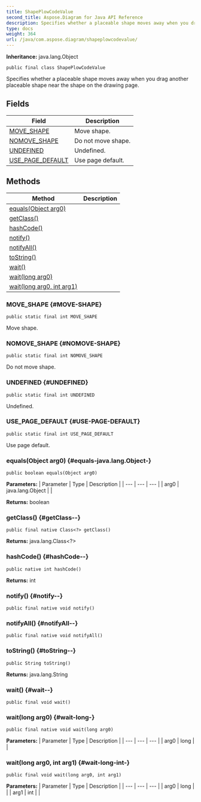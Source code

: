 ```yaml
---
title: ShapePlowCodeValue
second_title: Aspose.Diagram for Java API Reference
description: Specifies whether a placeable shape moves away when you drag another placeable shape near the shape on the drawing page.
type: docs
weight: 364
url: /java/com.aspose.diagram/shapeplowcodevalue/
---
```


**Inheritance:**
java.lang.Object
```
public final class ShapePlowCodeValue
```

Specifies whether a placeable shape moves away when you drag another placeable shape near the shape on the drawing page.
## Fields

| Field | Description |
| --- | --- |
| [MOVE_SHAPE](#MOVE-SHAPE) | Move shape. |
| [NOMOVE_SHAPE](#NOMOVE-SHAPE) | Do not move shape. |
| [UNDEFINED](#UNDEFINED) | Undefined. |
| [USE_PAGE_DEFAULT](#USE-PAGE-DEFAULT) | Use page default. |
## Methods

| Method | Description |
| --- | --- |
| [equals(Object arg0)](#equals-java.lang.Object-) |  |
| [getClass()](#getClass--) |  |
| [hashCode()](#hashCode--) |  |
| [notify()](#notify--) |  |
| [notifyAll()](#notifyAll--) |  |
| [toString()](#toString--) |  |
| [wait()](#wait--) |  |
| [wait(long arg0)](#wait-long-) |  |
| [wait(long arg0, int arg1)](#wait-long-int-) |  |
### MOVE_SHAPE {#MOVE-SHAPE}
```
public static final int MOVE_SHAPE
```


Move shape.

### NOMOVE_SHAPE {#NOMOVE-SHAPE}
```
public static final int NOMOVE_SHAPE
```


Do not move shape.

### UNDEFINED {#UNDEFINED}
```
public static final int UNDEFINED
```


Undefined.

### USE_PAGE_DEFAULT {#USE-PAGE-DEFAULT}
```
public static final int USE_PAGE_DEFAULT
```


Use page default.

### equals(Object arg0) {#equals-java.lang.Object-}
```
public boolean equals(Object arg0)
```




**Parameters:**
| Parameter | Type | Description |
| --- | --- | --- |
| arg0 | java.lang.Object |  |

**Returns:**
boolean
### getClass() {#getClass--}
```
public final native Class<?> getClass()
```




**Returns:**
java.lang.Class<?>
### hashCode() {#hashCode--}
```
public native int hashCode()
```




**Returns:**
int
### notify() {#notify--}
```
public final native void notify()
```




### notifyAll() {#notifyAll--}
```
public final native void notifyAll()
```




### toString() {#toString--}
```
public String toString()
```




**Returns:**
java.lang.String
### wait() {#wait--}
```
public final void wait()
```




### wait(long arg0) {#wait-long-}
```
public final native void wait(long arg0)
```




**Parameters:**
| Parameter | Type | Description |
| --- | --- | --- |
| arg0 | long |  |

### wait(long arg0, int arg1) {#wait-long-int-}
```
public final void wait(long arg0, int arg1)
```




**Parameters:**
| Parameter | Type | Description |
| --- | --- | --- |
| arg0 | long |  |
| arg1 | int |  |

